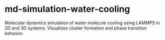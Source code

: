 # md-simulation-water-cooling
Molecular dynamics simulation of water molecule cooling using LAMMPS in 2D and 3D systems. Visualizes cluster formation and phase transition behavior.
